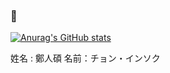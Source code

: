 ###  👋

[![Anurag's GitHub stats](https://github-readme-stats.vercel.app/api?username=)](https://github.com/anuraghazra/github-readme-stats)

姓名 : 鄭人碩
名前：チョン・インソク
<!--
**JeongInSeok/JeongInSeok** is a ✨ _special_ ✨ repository because its `README.md` (this file) appears on your GitHub profile.

Here are some ideas to get you started:

- 🔭 I’m currently working on ...
- 🌱 I’m currently learning ...
- 👯 I’m looking to collaborate on ...
- 🤔 I’m looking for help with ...
- 💬 Ask me about ...
- 📫 How to reach me: ...
- 😄 Pronouns: ...
- ⚡ Fun fact: ...
-->
